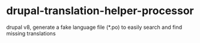 # drupal-translation-helper-processor
drupal v8, generate a fake language file (*.po) to easily search and find missing translations
